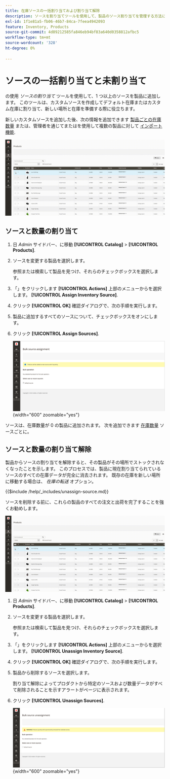 ```yaml
---
title: 在庫ソースの一括割り当ておよび割り当て解除
description: ソースを割り当てツールを使用して、製品のソース割り当てを管理する方法について説明します。
exl-id: 1f1e81a5-fb06-46b7-84ca-7feea4942093
feature: Inventory, Products
source-git-commit: 4d89212585fa846eb94bf83a640d0358812afbc5
workflow-type: tm+mt
source-wordcount: '328'
ht-degree: 0%

---
```


# ソースの一括割り当てと未割り当て

の使用 _ソースの割り当て_ ツールを使用して、1 つ以上のソースを製品に追加します。 このツールは、カスタムソースを作成してデフォルト在庫またはカスタム在庫に割り当て、新しい場所と在庫を準備する際に役立ちます。

新しいカスタムソースを追加した後、次の情報を追加できます [製品ごとの在庫数量](quantities-assign-per-product.md) または、管理者を通じてまたはを使用して複数の製品に対して [インポート機能](inventory-import-export.md).

![選択した製品の在庫ソースを追加](assets/inventory-bulk-assign-sources.gif)

## ソースと数量の割り当て

1. 日 _Admin_ サイドバー、に移動 **[!UICONTROL Catalog]** > **[!UICONTROL Products]**.

1. ソースを変更する製品を選択します。

   参照または検索して製品を見つけ、それらのチェックボックスを選択します。

1. 「」をクリックします **[!UICONTROL Actions]** 上部のメニューからを選択します。 **[!UICONTROL Assign Inventory Source]**.

1. クリック **[!UICONTROL OK]** 確認ダイアログで、次の手順を実行します。

1. 製品に追加するすべてのソースについて、チェックボックスをオンにします。

1. クリック **[!UICONTROL Assign Sources]**.

   ![ソースを追加する製品を選択](assets/inventory-bulk-assign-sources-summary.png){width="600" zoomable="yes"}

ソースは、在庫数量が 0 の製品に追加されます。 次を追加できます [在庫数量](quantities-assign-per-product.md) ソースごとに。

## ソースと数量の割り当て解除

製品からソースの割り当てを解除すると、その製品がその場所でストックされなくなったことを示します。 このプロセスでは、製品に現在割り当てられているソースのすべての在庫データが完全に消去されます。 既存の在庫を新しい場所に移動する場合は、 _在庫の転送_ オプション。

{{$include /help/_includes/unassign-source.md}}

ソースを削除する前に、これらの製品のすべての注文と出荷を完了することを強くお勧めします。

![選択した製品のソースの割り当て解除](assets/inventory-bulk-unassign-sources.gif)

1. 日 _Admin_ サイドバー、に移動 **[!UICONTROL Catalog]** > **[!UICONTROL Products]**.

1. ソースを変更する製品を選択します。

   参照または検索して製品を見つけ、それらのチェックボックスを選択します。

1. 「」をクリックします **[!UICONTROL Actions]** 上部のメニューからを選択します。 **[!UICONTROL Unassign Inventory Source]**.

1. クリック **[!UICONTROL OK]** 確認ダイアログで、次の手順を実行します。

1. 製品から削除するソースを選択します。

   割り当て解除によってプロダクトから特定のソースおよび数量データがすべて削除されることを示すアラートがページに表示されます。

1. クリック **[!UICONTROL Unassign Sources]**.

   ![選択した製品からソースを削除](assets/inventory-bulk-unassign-sources-summary.png){width="600" zoomable="yes"}
